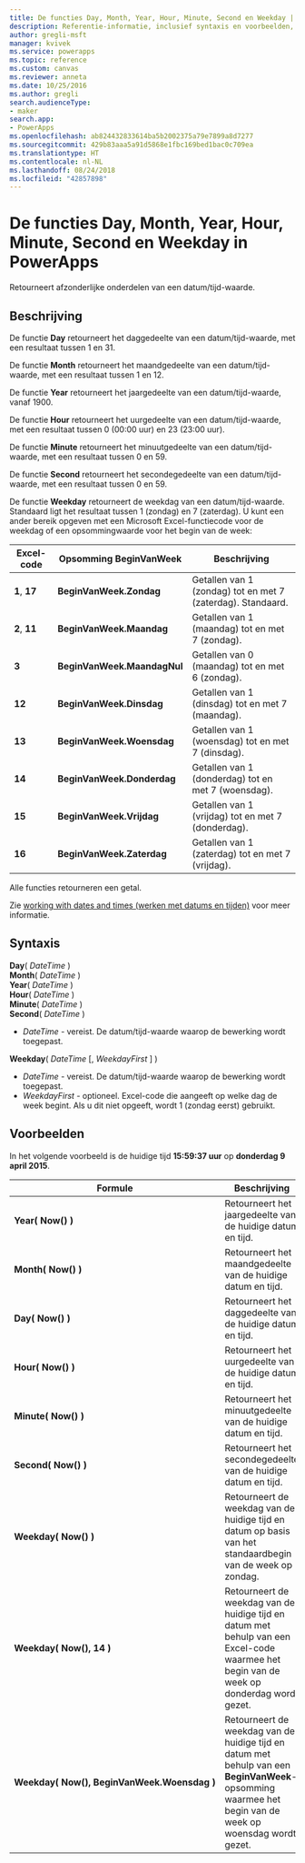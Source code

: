 ```yaml
---
title: De functies Day, Month, Year, Hour, Minute, Second en Weekday | Microsoft Docs
description: Referentie-informatie, inclusief syntaxis en voorbeelden, voor de functies Day, Month, Year, Hour, Minute, Second en Weekday in PowerApps
author: gregli-msft
manager: kvivek
ms.service: powerapps
ms.topic: reference
ms.custom: canvas
ms.reviewer: anneta
ms.date: 10/25/2016
ms.author: gregli
search.audienceType:
- maker
search.app:
- PowerApps
ms.openlocfilehash: ab824432833614ba5b2002375a79e7899a8d7277
ms.sourcegitcommit: 429b83aaa5a91d5868e1fbc169bed1bac0c709ea
ms.translationtype: HT
ms.contentlocale: nl-NL
ms.lasthandoff: 08/24/2018
ms.locfileid: "42857898"
---
```

# <a name="day-month-year-hour-minute-second-and-weekday-functions-in-powerapps"></a>De functies Day, Month, Year, Hour, Minute, Second en Weekday in PowerApps
Retourneert afzonderlijke onderdelen van een datum/tijd-waarde.

## <a name="description"></a>Beschrijving
De functie **Day** retourneert het daggedeelte van een datum/tijd-waarde, met een resultaat tussen 1 en 31.

De functie **Month** retourneert het maandgedeelte van een datum/tijd-waarde, met een resultaat tussen 1 en 12.

De functie **Year** retourneert het jaargedeelte van een datum/tijd-waarde, vanaf 1900.

De functie **Hour** retourneert het uurgedeelte van een datum/tijd-waarde, met een resultaat tussen 0 (00:00 uur) en 23 (23:00 uur).

De functie **Minute** retourneert het minuutgedeelte van een datum/tijd-waarde, met een resultaat tussen 0 en 59.

De functie **Second** retourneert het secondegedeelte van een datum/tijd-waarde, met een resultaat tussen 0 en 59.

De functie **Weekday** retourneert de weekdag van een datum/tijd-waarde.  Standaard ligt het resultaat tussen 1 (zondag) en 7 (zaterdag).  U kunt een ander bereik opgeven met een Microsoft Excel-functiecode voor de weekdag of een opsommingwaarde voor het begin van de week:

| Excel-code | Opsomming BeginVanWeek | Beschrijving |
| --- | --- | --- |
| **1**, **17** |**BeginVanWeek.Zondag** |Getallen van 1 (zondag) tot en met 7 (zaterdag).  Standaard. |
| **2**, **11** |**BeginVanWeek.Maandag** |Getallen van 1 (maandag) tot en met 7 (zondag). |
| **3** |**BeginVanWeek.MaandagNul** |Getallen van 0 (maandag) tot en met 6 (zondag). |
| **12** |**BeginVanWeek.Dinsdag** |Getallen van 1 (dinsdag) tot en met 7 (maandag). |
| **13** |**BeginVanWeek.Woensdag** |Getallen van 1 (woensdag) tot en met 7 (dinsdag). |
| **14** |**BeginVanWeek.Donderdag** |Getallen van 1 (donderdag) tot en met 7 (woensdag). |
| **15** |**BeginVanWeek.Vrijdag** |Getallen van 1 (vrijdag) tot en met 7 (donderdag). |
| **16** |**BeginVanWeek.Zaterdag** |Getallen van 1 (zaterdag) tot en met 7 (vrijdag). |

Alle functies retourneren een getal.

Zie [working with dates and times (werken met datums en tijden)](../show-text-dates-times.md) voor meer informatie.

## <a name="syntax"></a>Syntaxis
**Day**( *DateTime* )<br>**Month**( *DateTime* )<br>**Year**( *DateTime* )<br>**Hour**( *DateTime* )<br>**Minute**( *DateTime* )<br>**Second**( *DateTime* )

* *DateTime* - vereist.  De datum/tijd-waarde waarop de bewerking wordt toegepast.  

**Weekday**( *DateTime* [, *WeekdayFirst* ] )<br>

* *DateTime* - vereist.  De datum/tijd-waarde waarop de bewerking wordt toegepast. 
* *WeekdayFirst* - optioneel.  Excel-code die aangeeft op welke dag de week begint.  Als u dit niet opgeeft, wordt 1 (zondag eerst) gebruikt.

## <a name="examples"></a>Voorbeelden
In het volgende voorbeeld is de huidige tijd **15:59:37 uur** op **donderdag 9 april 2015**.

| Formule | Beschrijving | Resultaat |
| --- | --- | --- |
| **Year(&nbsp;Now()&nbsp;)** |Retourneert het jaargedeelte van de huidige datum en tijd. |2015 |
| **Month(&nbsp;Now()&nbsp;)** |Retourneert het maandgedeelte van de huidige datum en tijd. |4 |
| **Day(&nbsp;Now()&nbsp;)** |Retourneert het daggedeelte van de huidige datum en tijd. |9 |
| **Hour(&nbsp;Now()&nbsp;)** |Retourneert het uurgedeelte van de huidige datum en tijd. |15 |
| **Minute(&nbsp;Now()&nbsp;)** |Retourneert het minuutgedeelte van de huidige datum en tijd. |59 |
| **Second(&nbsp;Now()&nbsp;)** |Retourneert het secondegedeelte van de huidige datum en tijd. |37 |
| **Weekday(&nbsp;Now()&nbsp;)** |Retourneert de weekdag van de huidige tijd en datum op basis van het standaardbegin van de week op zondag. |5 |
| **Weekday(&nbsp;Now(),&nbsp;14&nbsp;)** |Retourneert de weekdag van de huidige tijd en datum met behulp van een Excel-code waarmee het begin van de week op donderdag wordt gezet. |1 |
| **Weekday(&nbsp;Now(),&nbsp;BeginVanWeek.Woensdag&nbsp;)** |Retourneert de weekdag van de huidige tijd en datum met behulp van een **BeginVanWeek**-opsomming waarmee het begin van de week op woensdag wordt gezet. |2 |

